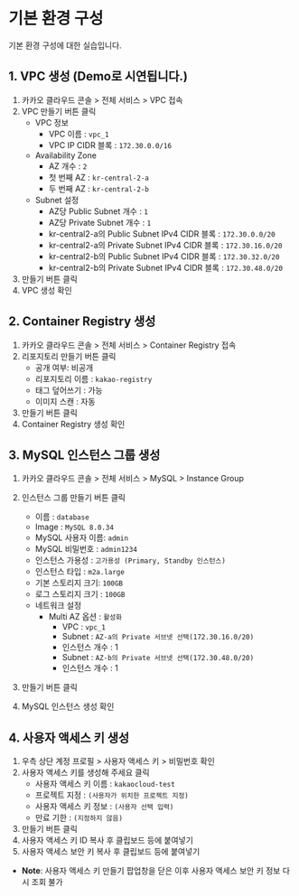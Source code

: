 # 기본 환경 구성

기본 환경 구성에 대한 실습입니다.

## 1. VPC 생성 (Demo로 시연됩니다.)

1. 카카오 클라우드 콘솔 > 전체 서비스 > VPC 접속
2. VPC 만들기 버튼 클릭
   - VPC 정보
     - VPC 이름 : `vpc_1`
     - VPC IP CIDR 블록 : `172.30.0.0/16`
   - Availability Zone
     - AZ 개수 : `2`
     - 첫 번째 AZ : `kr-central-2-a`
     - 두 번째 AZ : `kr-central-2-b`
   - Subnet 설정
     - AZ당 Public Subnet 개수 : `1`
     - AZ당 Private Subnet 개수 : `1`
     - kr-central2-a의 Public Subnet IPv4 CIDR 블록 : `172.30.0.0/20`
     - kr-central2-a의 Private Subnet IPv4 CIDR 블록 : `172.30.16.0/20`
     - kr-central2-b의 Public Subnet IPv4 CIDR 블록 : `172.30.32.0/20`
     - kr-central2-b의 Private Subnet IPv4 CIDR 블록 : `172.30.48.0/20`
3. 만들기 버튼 클릭
4. VPC 생성 확인

## 2. Container Registry 생성

1. 카카오 클라우드 콘솔 > 전체 서비스 > Container Registry 접속
2. 리포지토리 만들기 버튼 클릭
   - 공개 여부: 비공개
   - 리포지토리 이름 : `kakao-registry`
   - 태그 덮어쓰기 : 가능
   - 이미지 스캔 : 자동
3. 만들기 버튼 클릭
4. Container Registry 생성 확인

## 3. MySQL 인스턴스 그룹 생성

1. 카카오 클라우드 콘솔 > 전체 서비스 > MySQL > Instance Group
2. 인스턴스 그룹 만들기 버튼 클릭

   - 이름 : `database`
   - Image : `MySQL 8.0.34`
   - MySQL 사용자 이름: `admin`
   - MySQL 비밀번호 : `admin1234`
   - 인스턴스 가용성 : `고가용성 (Primary, Standby 인스턴스)`
   - 인스턴스 타입 : `m2a.large`
   - 기본 스토리지 크기: `100GB`
   - 로그 스토리지 크기 : `100GB`
   - 네트워크 설정
     - Multi AZ 옵션 : `활성화`
       - VPC : `vpc_1`
       - Subnet : `AZ-a의 Private 서브넷 선택(172.30.16.0/20)`
       - 인스턴스 개수 : 1
       - Subnet : `AZ-b의 Private 서브넷 선택(172.30.48.0/20)`
       - 인스턴스 개수 : 1

3. 만들기 버튼 클릭
4. MySQL 인스턴스 생성 확인

## 4. 사용자 액세스 키 생성

1. 우측 상단 계정 프로필 > 사용자 액세스 키 > 비밀번호 확인
2. 사용자 액세스 키를 생성해 주세요 클릭
     - 사용자 액세스 키 이름 : `kakaocloud-test`
     - 프로젝트 지정 : `(사용자가 위치한 프로젝트 지정)`
     - 사용자 액세스 키 정보 : `(사용자 선택 입력)`
     - 만료 기한 : `(지정하지 않음)`
3. 만들기 버튼 클릭
4. 사용자 액세스 키 ID 복사 후 클립보드 등에 붙여넣기
5. 사용자 액세스 보안 키 복사 후 클립보드 등에 붙여넣기
  - **Note**: 사용자 액세스 키 만들기 팝업창을 닫은 이후 사용자 액세스 보안 키 정보 다시 조회 불가

